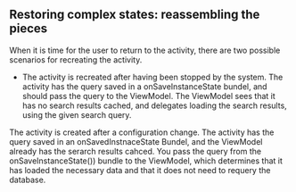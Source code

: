 ## Restoring complex states: reassembling the pieces

When it is time for the user to return to the activity, there are two possible scenarios for recreating the activity. 

- The activity is recreated after having been stopped by the system. The activity has the query saved in a onSaveInstanceState bundel, and should pass the query to the ViewModel. The ViewModel sees that it has no search results cached, and delegates loading the search results, using the given search query. 

The activity is created after a configuration change. The activity has the query saved in an onSavedInstnaceState Bundel, and the ViewModel already has the serarch results cahced. You pass the query from the onSaveInstanceState()) bundle to the ViewModel, which determines that it has loaded the necessary data and that it does not need to requery the database. 


